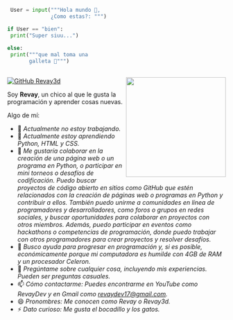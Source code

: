 ```Python
 User = input("""Hola mundo 👋,
              ¿Como estas?: """)

if User == "bien":
 print("Super siuu...")
 
else:
 print("""que mal toma una 
       galleta 🍪""")
 

```
[![GitHub Revay3d](https://img.shields.io/github/followers/thaiane?label=follow&style=social)](https://github.com/Revay3d) <img align='right' src="https://i.ibb.co/zr4fNfh/Iz6o-UDs-AAAAASUVORK5-CYII.png" width="230">

Soy **Revay**, un chico al que le gusta la programación y aprender cosas nuevas.

Algo de mí:

- 🔭 *Actualmente no estoy trabajando.*
- 🌱 *Actualmente estoy aprendiendo Python, HTML y CSS.*
- 👯 *Me gustaría colaborar en la creación de una página web o un programa en Python, o participar en mini torneos o desafíos de codificación. Puedo buscar proyectos de código abierto en sitios como GitHub que estén relacionados con la creación de páginas web o programas en Python y contribuir a ellos. También puedo unirme a comunidades en línea de programadores y desarrolladores, como foros o grupos en redes sociales, y buscar oportunidades para colaborar en proyectos con otros miembros. Además, puedo participar en eventos como hackathons o competencias de programación, donde puedo trabajar con otros programadores para crear proyectos y resolver desafíos.*
- 🤔 *Busco ayuda para progresar en programación y, si es posible, económicamente porque mi computadora es humilde con 4GB de RAM y un procesador Celeron.*
- 💬 *Pregúntame sobre cualquier cosa, incluyendo mis experiencias. Pueden ser preguntas casuales.*
- 📫 *Cómo contactarme: Puedes encontrarme en YouTube como RevayDev y en Gmail como revaydev17@gmail.com.*
- 😄 *Pronombres: Me conocen como Revay o Revay3d.*
- ⚡ *Dato curioso: Me gusta el bocadillo y los gatos.*

